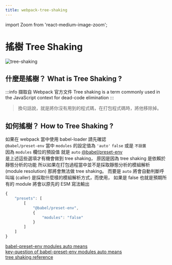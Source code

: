 ```yaml
---
title: webpack-tree-shaking
---
```


import Zoom from 'react-medium-image-zoom';

# 搖樹 Tree Shaking

<Zoom>

![tree-shaking](../assets/tree-shaking.gif)

</Zoom>

## 什麼是搖樹？ What is Tree Shaking ?

:::info 擷取自 Webpack 官方文件
Tree shaking is a term commonly used in the JavaScript context for dead-code elimination
:::

> 換句話說，就是將你沒有用到的程式碼，在打包程式碼時，將他移除掉。

## 如何搖樹？ How to Tree Shaking ?

如果在 webpack 當中使用 babel-loader 請先確認<br/>
`@babel/preset-env` 當中 `modules` 的設定值為 `'auto'` `false` 或是 `不設置`<br/>
因為 `modules` 欄位的預設值 就是 `auto` [@babel/preset-env](https://babeljs.io/docs/babel-preset-env#modules)<br/>
是上述這些選項才有機會做到 tree shaking，
原因是因為 tree shaking 是依賴於靜態分析的功能
所以如果在打包過程當中並不是採取靜態分析的模組解析 (module resolution) 那將會無法做 tree shaking。
而要是 `auto` 將會自動判斷呼叫端 (caller) 是採取什麼樣的模組解析方式，而使用，
如果是 false 也就是預期所有的 module 將會以原先的 ESM 寫法輸出

```javascript showLineNumbers
{
    "presets": [
        [
            "@babel/preset-env",
            {
                "modules": "false"
            }
        ]
    ]
}
```

[babel-preset-env modules auto means](https://zhuanlan.zhihu.com/p/436312451)<br/>
[key-question of babel-preset-env modules auto means](https://github.com/babel/babel/pull/8485/files#r236086742)<br/>
[tree shaking reference](https://cloud.tencent.com/developer/article/1901089)
